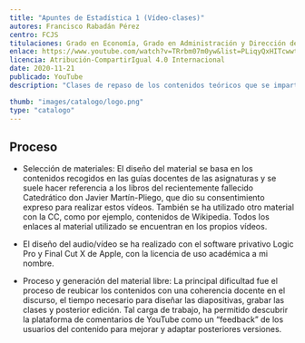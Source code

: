 ```yaml
---
title: "Apuntes de Estadística 1 (Vídeo-clases)"
autores: Francisco Rabadán Pérez
centro: FCJS
titulaciones: Grado en Economía, Grado en Administración y Dirección de Empresa
enlace: https://www.youtube.com/watch?v=TRrbm07m0yw&list=PLiqyQxHITcwwtQpza8-sS-QtmZzdcyvrQ
licencia: Atribución-CompartirIgual 4.0 Internacional
date: 2020-11-21
publicado: YouTube
description: "Clases de repaso de los contenidos teóricos que se imparten en el modo presencial (Introducción a la Estadística, Estadística Descriptiva e Introducción a la Probabilidad)"

thumb: "images/catalogo/logo.png"
type: "catalogo"
---
```


## Proceso

* Selección de materiales: El diseño del material se basa en los contenidos recogidos en las guías docentes de las asignaturas y se suele hacer referencia a los libros del recientemente fallecido Catedrático don Javier Martín-Pliego, que dio su consentimiento expreso para realizar estos vídeos. También se ha utilizado otro material con la CC, como por ejemplo, contenidos de Wikipedia. Todos los enlaces al material utilizado se encuentran en los propios vídeos.

* El diseño del audio/vídeo se ha realizado con el software privativo Logic Pro y Final Cut X de Apple, con la licencia de uso académica a mi nombre.

* Proceso y generación del material libre: La principal dificultad fue el proceso de reubicar los contenidos con una coherencia docente en el discurso, el tiempo necesario para diseñar las diapositivas, grabar las clases y posterior edición. Tal carga de trabajo, ha permitido descubrir la plataforma de comentarios de YouTube como un “feedback” de los usuarios del contenido para mejorar y adaptar posteriores versiones.
